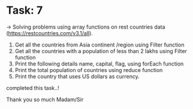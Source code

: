 # Task: 7

-> Solving problems using array functions on rest countries data (https://restcountries.com/v3.1/all).

1. Get all the countries from Asia continent /region using Filter function
2. Get all the countries with a population of less than 2 lakhs using Filter function
3. Print the following details name, capital, flag, using forEach function
4. Print the total population of countries using reduce function
5. Print the country that uses US dollars as currency.

completed this task..!

Thank you so much Madam/Sir
